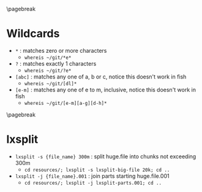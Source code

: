 <!-- bash -->
\pagebreak

Wildcards <!-- {{{1 -->
=========
- `*` : matches zero or more characters
    - `whereis ~/git/*e*`
- `?` : matches exactly 1 characters
    - `whereis ~/git/?e*`
- `[abc]` : matches any one of a, b or c, notice this doesn't work in fish
    - `whereis ~/git/[dl]*`
- `[e-m]` : matches any one of e to m, inclusive, notice this doesn't work in fish
    - `whereis ~/git/[e-m][a-g][d-h]*`

\pagebreak

lxsplit <!-- {{{1 -->
=======
- `lxsplit -s {file_name} 300m` : split huge.file into chunks not exceeding 300m
    - `cd resources/; lxsplit -s lxsplit-big-file 20k; cd ..`
- `lxsplit -j {file_name}.001` : join parts starting huge.file.001
    - `cd resources/; lxsplit -j lxsplit-parts.001; cd ..`

